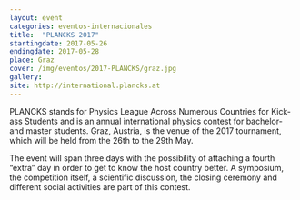 ```yaml
---
layout: event
categories: eventos-internacionales
title:  "PLANCKS 2017"
startingdate: 2017-05-26
endingdate: 2017-05-28
place: Graz
cover: /img/eventos/2017-PLANCKS/graz.jpg
gallery:
site: http://international.plancks.at
---
```


PLANCKS stands for Physics League Across Numerous Countries for Kick-ass Students and is an annual international physics contest for bachelor- and master students. Graz, Austria, is the venue of the 2017 tournament, which will be held from the 26th to the 29th May.

The event will span three days with the possibility of attaching a fourth “extra” day in order to get to know the host country better. A symposium, the competition itself, a scientific discussion, the closing ceremony and different social activities are part of this contest.
